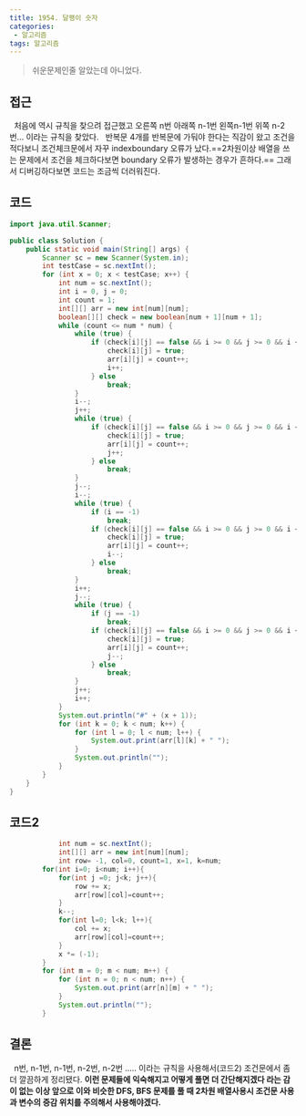 ```yaml
---
title: 1954. 달팽이 숫자
categories:
 - 알고리즘
tags: 알고리즘
---
```


> 쉬운문제인줄 알았는데 아니었다.

<!-- more -->

## 접근
&nbsp; 처음에 역시 규칙을 찾으려 접근했고 오른쪽 n번 아래쪽 n-1번 왼쪽n-1번 위쪽 n-2번... 이라는 규칙을 찾았다.
&nbsp; 반복문 4개를 반복문에 가둬야 한다는 직감이 왔고 조건을 적다보니 조건체크문에서 자꾸 indexboundary 오류가 났다.==2차원이상 배열을 쓰는 문제에서 조건을 체크하다보면 boundary 오류가 발생하는 경우가 흔하다.== 그래서 디버깅하다보면 코드는 조금씩 더러워진다.

## 코드
```java
import java.util.Scanner;

public class Solution {
	public static void main(String[] args) {
		Scanner sc = new Scanner(System.in);
		int testCase = sc.nextInt();
		for (int x = 0; x < testCase; x++) {
			int num = sc.nextInt();
			int i = 0, j = 0;
			int count = 1;
			int[][] arr = new int[num][num];
			boolean[][] check = new boolean[num + 1][num + 1];
			while (count <= num * num) {
				while (true) {
					if (check[i][j] == false && i >= 0 && j >= 0 && i < num && j < num && count <= num * num) {
						check[i][j] = true;
						arr[i][j] = count++;
						i++;
					} else
						break;
				}
				i--;
				j++;
				while (true) {
					if (check[i][j] == false && i >= 0 && j >= 0 && i < num && j < num && count <= num * num) {
						check[i][j] = true;
						arr[i][j] = count++;
						j++;
					} else
						break;
				}
				j--;
				i--;
				while (true) {
					if (i == -1)
						break;
					if (check[i][j] == false && i >= 0 && j >= 0 && i < num && j < num && count <= num * num) {
						check[i][j] = true;
						arr[i][j] = count++;
						i--;
					} else
						break;
				}
				i++;
				j--;
				while (true) {
					if (j == -1)
						break;
					if (check[i][j] == false && i >= 0 && j >= 0 && i < num && j < num && count <= num * num) {
						check[i][j] = true;
						arr[i][j] = count++;
						j--;
					} else
						break;
				}
				j++;
				i++;
			}
			System.out.println("#" + (x + 1));
			for (int k = 0; k < num; k++) {
				for (int l = 0; l < num; l++) {
					System.out.print(arr[l][k] + " ");
				}
				System.out.println("");
			}
		}
	}
}
```

## 코드2
```java
			int num = sc.nextInt();
			int[][] arr = new int[num][num];
			int row= -1, col=0, count=1, x=1, k=num;
		for(int i=0; i<num; i++){
			for(int j =0; j<k; j++){
				row += x;
				arr[row][col]=count++;
			}
			k--;
			for(int l=0; l<k; l++){
				col += x;
				arr[row][col]=count++;
			}
			x *= (-1);
		}
		for (int m = 0; m < num; m++) {
			for (int n = 0; n < num; n++) {
				System.out.print(arr[n][m] + " ");
			}
			System.out.println("");
		}
```

## 결론

&nbsp; n번, n-1번, n-1번, n-2번, n-2번 ..... 이라는 규칙을 사용해서(코드2) 조건문에서 좀 더 깔끔하게 정리됐다.
**이런 문제들에 익숙해지고 어떻게 풀면 더 간단해지겠다 라는 감이 없는 이상 앞으로 이와 비슷한 DFS, BFS 문제를 풀 때 2차원 배열사용시 조건문 사용과 변수의 증감 위치를 주의해서 사용해야겠다.**
